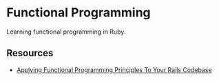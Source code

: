 # Functional Programming

Learning functional programming in Ruby.

## Resources
- [Applying Functional Programming Principles To Your Rails Codebase](https://blog.carbonfive.com/applying-functional-programming-principles-to-your-rails-codebase/)
